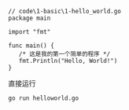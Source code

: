 ```golang
// code\1-basic\1-hello_world.go
package main

import "fmt"

func main() {
   /* 这是我的第一个简单的程序 */
   fmt.Println("Hello, World!")
}
```

直接运行

```shell
go run helloworld.go
```


